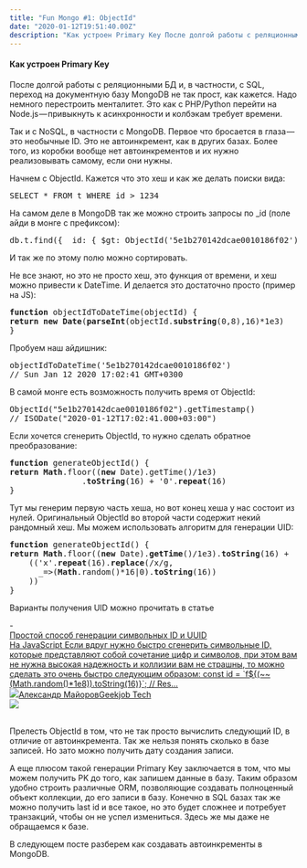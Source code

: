 ```yaml
---
title: "Fun Mongo #1: ObjectId"
date: "2020-01-12T19:51:40.00Z"
description: "Как устроен Primary Key После долгой работы с реляционными БД и, в частности, с SQL, переход на документную базу MongoDB не так "
---
```


<h4>Как устроен Primary Key</h4>
<p>После долгой работы с реляционными БД и, в частности, с SQL, переход на документную базу MongoDB не так прост, как кажется. Надо немного перестроить менталитет. Это как с PHP/Python перейти на Node.js — привыкнуть к асинхронности и колбэкам требует времени.</p>
<p>Так и с NoSQL, в частности с MongoDB. Первое что бросается в глаза — это необычные ID. Это не автоинкремент, как в других базах. Более того, из коробки вообще нет автоинкрементов и их нужно реализовывать самому, если они нужны.</p>
<p>Начнем с ObjectId. Кажется что это хеш и как же делать поиски вида:</p>
<pre>SELECT * FROM t WHERE id &gt; 1234</pre>
<p>На самом деле в MongoDB так же можно строить запросы по _id (поле айди в монге с префиксом):</p>
<pre>db.t.find({ _id: { $gt: ObjectId('5e1b270142dcae0010186f02') } })</pre>
<p>И так же по этому полю можно сортировать.</p>
<p>Не все знают, но это не просто хеш, это функция от времени, и хеш можно привести к DateTime. И делается это достаточно просто (пример на JS):</p>
<pre><strong>function</strong> objectIdToDateTime(objectId) {<br><strong>return</strong> <strong>new</strong> <strong>Date</strong>(<strong>parseInt</strong>(objectId.<strong>substring</strong>(0,8),16)*1e3)<br>}</pre>
<p>Пробуем наш айдишник:</p>
<pre>objectIdToDateTime('5e1b270142dcae0010186f02')<br>// Sun Jan 12 2020 17:02:41 GMT+0300</pre>
<p>В самой монге есть возможность получить время от ObjectId:</p>
<pre>ObjectId("5e1b270142dcae0010186f02").getTimestamp()<br>// ISODate("2020-01-12T17:02:41.000+03:00")</pre>
<p>Если хочется сгенерить ObjectId, то нужно сделать обратное преобразование:</p>
<pre><strong>function</strong> generateObjectId() {<br><strong>return</strong> <strong>Math</strong>.floor((<strong>new</strong> Date).getTime()/1e3)<br>               .<strong>toString</strong>(16) + '0'.<strong>repeat</strong>(16)<br>}</pre>
<p>Тут мы генерим первую часть хеша, но вот конец хеша у нас состоит из нулей. Оригинальный ObjectId во второй части содержит некий рандомный хеш. Мы можем использовать алгоритм для генерации UID:</p>
<pre><strong>function</strong> generateObjectId() {<br><strong>return</strong> <strong>Math</strong>.floor((<strong>new</strong> Date).<strong>getTime</strong>()/1e3).<strong>toString</strong>(16) +<br>    (('x'.<strong>repeat</strong>(16).<strong>replace</strong>(/x/g,<br>      _=&gt;(<strong>Math</strong>.random()*16|0).<strong>toString</strong>(16))<br>    ))<br>}</pre>

<p>Варианты получения UID можно прочитать в статье</p>- <a class="kg-bookmark-container" href="/prostoy-sposob-generacii-id-uuid/"><div class="kg-bookmark-content"><div class="kg-bookmark-title">Простой способ генерации символьных ID и UUID</div><div class="kg-bookmark-description">На JavaScript
Если вдруг нужно быстро сгенерить символьные ID, которые представляют собой
сочетание цифр и символов, при этом вам не нужна высокая надежность и коллизии
вам не страшны, то можно сделать это очень быстро следующим образом: const id = `f${(~~(Math.random()*1e8)).toString(16)}`;
// Res…</div><div class="kg-bookmark-metadata"><img class="kg-bookmark-icon" src="https://tech.geekjob.ru/favicon.png"><span class="kg-bookmark-author">Александр Майоров</span><span class="kg-bookmark-publisher">Geekjob Tech</span></div></div><div class="kg-bookmark-thumbnail"><img src="https://www.gravatar.com/avatar/8f8f604430a6a2116749fad87c9c86d5?s=250&amp;d=mm&amp;r=x"></div></a> <br/>
<p>Прелесть ObjectId в том, что не так просто вычислить следующий ID, в отличие от автоинкремента. Так же нельзя понять сколько в базе записей. Но зато можно получить дату создания записи.</p><p>А еще плюсом такой генерации Primary Key заключается в том, что мы можем получить PK до того, как запишем данные в базу. Таким образом удобно строить различные ORM, позволяющие создавать полноценный объект коллекции, до его записи в базу. Конечно в SQL базах так же можно получить last id и все такое, но это будет сложнее и потребует транзакций, чтобы он не успел измениться. Здесь же мы даже не обращаемся к базе.</p><p>В следующем посте разберем как создавать автоинкременты в MongoDB.</p>

